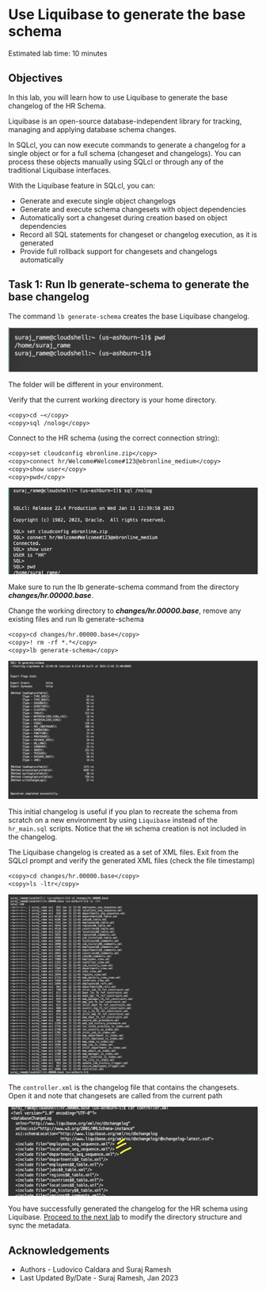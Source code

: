 # Use Liquibase to generate the base schema

Estimated lab time: 10 minutes

## Objectives

In this lab, you will learn how to use Liquibase to generate the base changelog of the HR Schema.

Liquibase is an open-source database-independent library for tracking, managing and applying database schema changes.

In SQLcl, you can now execute commands to generate a changelog for a single object or for a full schema (changeset and changelogs). You can process these objects manually using SQLcl or through any of the traditional Liquibase interfaces.

With the Liquibase feature in SQLcl, you can:

- Generate and execute single object changelogs
- Generate and execute schema changesets with object dependencies
- Automatically sort a changeset during creation based on object dependencies
- Record all SQL statements for changeset or changelog execution, as it is generated
- Provide full rollback support for changesets and changelogs automatically

## Task 1: Run lb generate-schema to generate the base changelog

The command `lb generate-schema` creates the base Liquibase changelog. 

![Cloud Shell home](images/cloudshell-home.png " ")

The folder will be different in your environment.

Verify that the current working directory is your home directory.

```text
<copy>cd ~</copy>
<copy>sql /nolog</copy>
```

Connect to the HR schema (using the correct connection string):

```text
<copy>set cloudconfig ebronline.zip</copy>
<copy>connect hr/Welcome#Welcome#123@ebronline_medium</copy>
<copy>show user</copy>
<copy>pwd</copy>
```

![sqlcl-hr](images/sqlcl-hr.png " ")

Make sure to run the lb generate-schema command from the directory ***changes/hr.00000.base***.

Change the working directory to ***changes/hr.00000.base***, remove any existing files and run lb generate-schema

```text
<copy>cd changes/hr.00000.base</copy>
<copy>! rm -rf *.*</copy>
<copy>lb generate-schema</copy>
```

![lb-genschema](images/lb-genschema.png " ")

This initial changelog is useful if you plan to recreate the schema from scratch on a new environment by using `Liquibase`  instead of the `hr_main.sql` scripts.
Notice that the `HR` schema creation is not included in the changelog.

The Liquibase changelog is created as a set of XML files. Exit from the SQLcl prompt and verify the generated XML files (check the file timestamp)

```text
<copy>cd changes/hr.00000.base</copy>
<copy>ls -ltr</copy>
```

![list schemaxml](images/list-schemaxml.png " ")

The `controller.xml` is the changelog file that contains the changesets. Open it and note that changesets are called from the current path 

![controller Path](images/controller-path.png " ")

You have successfully generated the changelog for the HR schema using Liquibase. [Proceed to the next lab](#next) to modify the directory structure and sync the metadata.

## Acknowledgements

- Authors - Ludovico Caldara and Suraj Ramesh
- Last Updated By/Date - Suraj Ramesh, Jan 2023